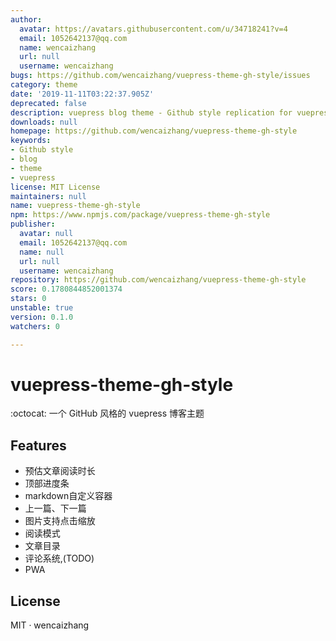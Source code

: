 ```yaml
---
author:
  avatar: https://avatars.githubusercontent.com/u/34718241?v=4
  email: 1052642137@qq.com
  name: wencaizhang
  url: null
  username: wencaizhang
bugs: https://github.com/wencaizhang/vuepress-theme-gh-style/issues
category: theme
date: '2019-11-11T03:22:37.905Z'
deprecated: false
description: vuepress blog theme - Github style replication for vuepress blog theme
downloads: null
homepage: https://github.com/wencaizhang/vuepress-theme-gh-style
keywords:
- Github style
- blog
- theme
- vuepress
license: MIT License
maintainers: null
name: vuepress-theme-gh-style
npm: https://www.npmjs.com/package/vuepress-theme-gh-style
publisher:
  avatar: null
  email: 1052642137@qq.com
  name: null
  url: null
  username: wencaizhang
repository: https://github.com/wencaizhang/vuepress-theme-gh-style
score: 0.1780844852001374
stars: 0
unstable: true
version: 0.1.0
watchers: 0

---
```


# vuepress-theme-gh-style

:octocat: 一个 GitHub 风格的 vuepress 博客主题

## Features

- 预估文章阅读时长
- 顶部进度条
- markdown自定义容器
- 上一篇、下一篇
- 图片支持点击缩放
- 阅读模式
- 文章目录
- 评论系统,(TODO)
- PWA

## License

MIT · wencaizhang

